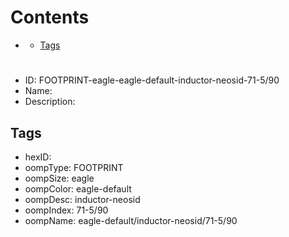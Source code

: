 



Contents
========

* [](#)
	* [Tags](#tags)

# 

- ID: FOOTPRINT-eagle-eagle-default-inductor-neosid-71-5/90
- Name: 
- Description: 

## Tags

- hexID: 
- oompType: FOOTPRINT
- oompSize: eagle
- oompColor: eagle-default
- oompDesc: inductor-neosid
- oompIndex: 71-5/90
- oompName: eagle-default/inductor-neosid/71-5/90
